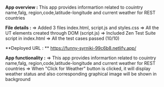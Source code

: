 **App overview :**
This app provides informartion related to couintry name,falg, region,code,latitude-longitude and current weather for REST countries

**File details :**
=> Added 3 files index.html, script.js and styles.css
=> All the UT elements created through DOM (script.js)
=> Included Zen Test Suite script in index.html
=> All the test cases passed (10/10)

**Deployed URL : ** 
 https://funny-syrniki-99c6b8.netlify.app/

**App functionality :**
=> This app provides informartion related to couintry name,falg, region,code,latitude-longitude and current weather for REST countries
=> When "Click for Weather" button is clicked, it will display weather status and also corresponding graphical image will be shown in background
